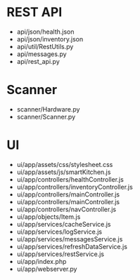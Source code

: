 # REST API
* api/json/health.json
* api/json/inventory.json
* api/util/RestUtils.py
* api/messages.py
* api/rest_api.py

# Scanner
* scanner/Hardware.py
* scanner/Scanner.py

# UI
* ui/app/assets/css/stylesheet.css
* ui/app/assets/js/smartKitchen.js
* ui/app/controllers/healthController.js
* ui/app/controllers/inventoryController.js
* ui/app/controllers/mainController.js
* ui/app/controllers/mainController.js
* ui/app/controllers/navController.js
* ui/app/objects/Item.js
* ui/app/services/cacheService.js
* ui/app/services/logService.js
* ui/app/services/messagesService.js
* ui/app/services/refreshDataService.js
* ui/app/services/restService.js
* ui/app/index.php
* ui/app/webserver.py
